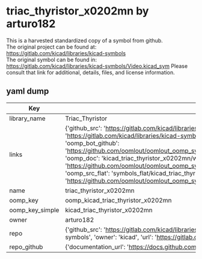 # triac_thyristor_x0202mn by arturo182  
This is a harvested standardized copy of a symbol from github.  
The original project can be found at:  
https://gitlab.com/kicad/libraries/kicad-symbols  
The original symbol can be found in:
https://gitlab.com/kicad/libraries/kicad-symbols/Video.kicad_sym
Please consult that link for additional, details, files, and license information.  
## yaml dump  
| Key | Value |  
| --- | --- |  
| library_name | Triac_Thyristor |  
| links | {'github_src': 'https://gitlab.com/kicad/libraries/kicad-symbols/Video.kicad_sym', 'github_src_repo': 'https://gitlab.com/kicad/libraries/kicad-symbols', 'oomp_bot': 'kicad_triac_thyristor_x0202mn/working', 'oomp_bot_github': 'https://github.com/oomlout/oomlout_oomp_symbol_bot/tree/main/kicad_triac_thyristor_x0202mn/working', 'oomp_doc': 'kicad_triac_thyristor_x0202mn/working', 'oomp_doc_github': 'https://github.com/oomlout/oomlout_oomp_symbol_doc/tree/main/kicad_triac_thyristor_x0202mn/working', 'oomp_src_flat': 'symbols_flat/kicad_triac_thyristor_x0202mn/working', 'oomp_src_flat_github': 'https://github.com/oomlout/oomlout_oomp_symbol_src/tree/main/kicad_triac_thyristor_x0202mn/working'} |  
| name | triac_thyristor_x0202mn |  
| oomp_key | oomp_kicad_triac_thyristor_x0202mn |  
| oomp_key_simple | kicad_triac_thyristor_x0202mn |  
| owner | arturo182 |  
| repo | {'github_src': 'https://gitlab.com/kicad/libraries/kicad-symbols/Video.kicad_sym', 'name': 'libraries/kicad-symbols', 'owner': 'kicad', 'url': 'https://gitlab.com/kicad/libraries/kicad-symbols'} |  
| repo_github | {'documentation_url': 'https://docs.github.com/rest/repos/repos#get-a-repository', 'message': 'Not Found'} |  

